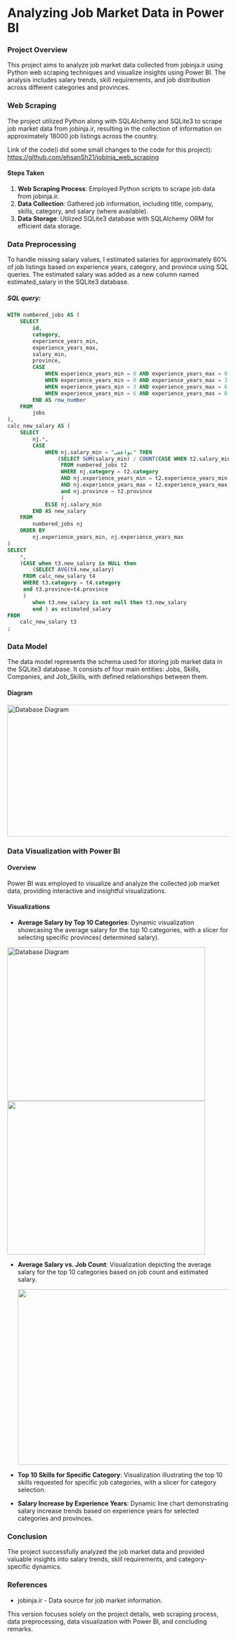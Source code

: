 # Analyzing Job Market Data in Power BI

### Project Overview
This project aims to analyze job market data collected from jobinja.ir using Python web scraping techniques and visualize insights using Power BI. The analysis includes salary trends, skill requirements, and job distribution across different categories and provinces.

### Web Scraping

The project utilized Python along with SQLAlchemy and SQLite3 to scrape job market data from jobinja.ir, resulting in the collection of information on approximately 18000 job listings across the country.

Link of the code(i did some small changes to the code for this project): https://github.com/ehsanSh21/jobinja_web_scraping

#### Steps Taken
1. **Web Scraping Process**: Employed Python scripts to scrape job data from jobinja.ir.
2. **Data Collection**: Gathered job information, including title, company, skills, category, and salary (where available).
3. **Data Storage**: Utilized SQLite3 database with SQLAlchemy ORM for efficient data storage.

### Data Preprocessing

To handle missing salary values, I estimated salaries for approximately 60% of job listings based on experience years, category, and province using SQL queries. The estimated salary was added as a new column named estimated_salary in the SQLite3 database.
##### SQL query: 
```sql
WITH numbered_jobs AS (
    SELECT
        id,
        category,
        experience_years_min,
        experience_years_max,
        salary_min,
        province,
        CASE
            WHEN experience_years_min = 0 AND experience_years_max = 0 THEN 1
            WHEN experience_years_min = 0 AND experience_years_max = 3 THEN 2
            WHEN experience_years_min = 3 AND experience_years_max = 6 THEN 3
            WHEN experience_years_min = 6 AND experience_years_max = 0 THEN 4
        END AS row_number
    FROM
        jobs
),
calc_new_salary AS (
    SELECT
        nj.*,
        CASE
            WHEN nj.salary_min = "توافقی" THEN
                (SELECT SUM(salary_min) / COUNT(CASE WHEN t2.salary_min != "توافقی" THEN 1 END)
                 FROM numbered_jobs t2
                 WHERE nj.category = t2.category
                 AND nj.experience_years_min = t2.experience_years_min
                 AND nj.experience_years_max = t2.experience_years_max
                 and nj.province = t2.province
                 )
            ELSE nj.salary_min
        END AS new_salary
    FROM
        numbered_jobs nj
    ORDER BY
        nj.experience_years_min, nj.experience_years_max
)
SELECT
    *,
    (CASE when t3.new_salary is NULL then
        (SELECT AVG(t4.new_salary)
     FROM calc_new_salary t4
     WHERE t3.category = t4.category
     and t3.province=t4.province
     )
        when t3.new_salary is not null then t3.new_salary
        end ) as estimated_salary
FROM
    calc_new_salary t3
;
```

### Data Model
The data model represents the schema used for storing job market data in the SQLite3 database. It consists of four main entities: Jobs, Skills, Companies, and Job_Skills, with defined relationships between them.
#### Diagram

<img src="https://github.com/ehsanSh21/jobinja-data-modeling/blob/main/dataModel.png" alt="Database Diagram" width="900" height="300">



### Data Visualization with Power BI
#### Overview
Power BI was employed to visualize and analyze the collected job market data, providing interactive and insightful visualizations.

#### Visualizations
- **Average Salary by Top 10 Categories**: Dynamic visualization showcasing the average salary for the top 10 categories, with a slicer for selecting specific provinces( determined salary).
<p float="left">
  <img src="https://github.com/ehsanSh21/jobinja-data-modeling/blob/main/avg_salary.png" alt="Database Diagram" width="450" height="350">
 <img src="https://github.com/ehsanSh21/jobinja-data-modeling/blob/main/avg_province.png" width="450" height="350"> 
</p>

- **Average Salary vs. Job Count**: Visualization depicting the average salary for the top 10 categories based on job count and estimated salary.
  
    <img src="https://github.com/ehsanSh21/jobinja-data-modeling/blob/main/avg_estimated.png" width="650" height="400"> 
  
- **Top 10 Skills for Specific Category**: Visualization illustrating the top 10 skills requested for specific job categories, with a slicer for category selection.
- **Salary Increase by Experience Years**: Dynamic line chart demonstrating salary increase trends based on experience years for selected categories and provinces.

### Conclusion
The project successfully analyzed the job market data and provided valuable insights into salary trends, skill requirements, and category-specific dynamics.

### References
- jobinja.ir - Data source for job market information.

This version focuses solely on the project details, web scraping process, data preprocessing, data visualization with Power BI, and concluding remarks.
